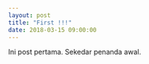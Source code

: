 ```yaml
---
layout: post
title: "First !!!"
date: 2018-03-15 09:00:00
---
```


Ini post pertama. Sekedar penanda awal.
